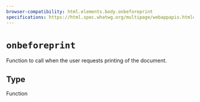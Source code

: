 ```yaml
---
browser-compatibility: html.elements.body.onbeforeprint
specifications: https://html.spec.whatwg.org/multipage/webappapis.html#handler-window-onbeforeprint
---
```


# `onbeforeprint`

Function to call when the user requests printing of the document.

## Type

Function
